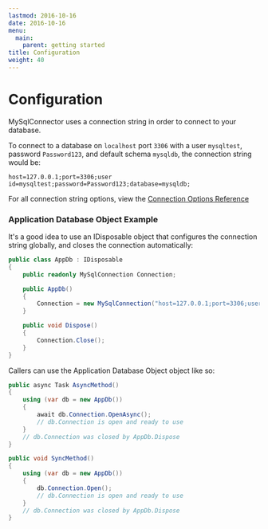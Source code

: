 ```yaml
---
lastmod: 2016-10-16
date: 2016-10-16
menu:
  main:
    parent: getting started
title: Configuration
weight: 40
---
```


Configuration
============

MySqlConnector uses a connection string in order to connect to your database.

To connect to a database on `localhost` port `3306` with a user `mysqltest`, password `Password123`, and default schema `mysqldb`, the connection string would be:

`host=127.0.0.1;port=3306;user id=mysqltest;password=Password123;database=mysqldb;`

For all connection string options, view the [Connection Options Reference](/connection-options/)

### Application Database Object Example

It's a good idea to use an IDisposable object that configures the connection string globally, and closes the connection automatically:

```csharp
public class AppDb : IDisposable
{
    public readonly MySqlConnection Connection;

    public AppDb()
    {
        Connection = new MySqlConnection("host=127.0.0.1;port=3306;user id=mysqltest;password=Password123;database=mysqldb;");
    }

    public void Dispose()
    {
        Connection.Close();
    }
}

```

Callers can use the Application Database Object object like so:

```csharp
public async Task AsyncMethod()
{
    using (var db = new AppDb())
    {
        await db.Connection.OpenAsync();
        // db.Connection is open and ready to use
    }
    // db.Connection was closed by AppDb.Dispose
}

public void SyncMethod()
{
    using (var db = new AppDb())
    {
        db.Connection.Open();
        // db.Connection is open and ready to use
    }
    // db.Connection was closed by AppDb.Dispose
}

```
